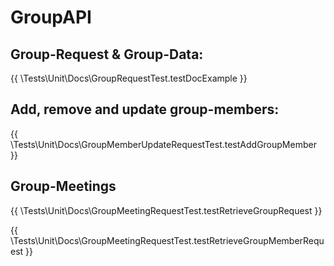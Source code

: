 # GroupAPI

## Group-Request & Group-Data:

{{ \Tests\Unit\Docs\GroupRequestTest.testDocExample }}

## Add, remove and update group-members:

{{ \Tests\Unit\Docs\GroupMemberUpdateRequestTest.testAddGroupMember }}

## Group-Meetings

{{ \Tests\Unit\Docs\GroupMeetingRequestTest.testRetrieveGroupRequest }}

{{ \Tests\Unit\Docs\GroupMeetingRequestTest.testRetrieveGroupMemberRequest }}

